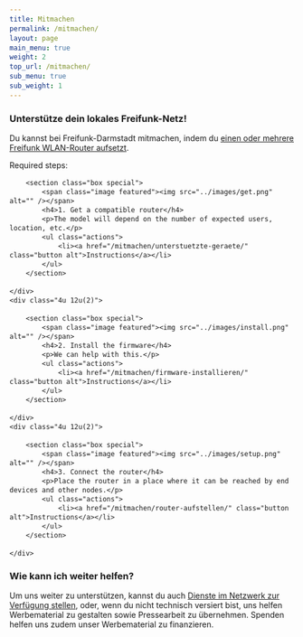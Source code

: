 ```yaml
---
title: Mitmachen
permalink: /mitmachen/
layout: page
main_menu: true
weight: 2
top_url: /mitmachen/
sub_menu: true
sub_weight: 1
---
```


### Unterstütze dein lokales Freifunk-Netz!

Du kannst bei Freifunk-Darmstadt mitmachen, indem du [einen oder mehrere Freifunk WLAN-Router aufsetzt](/router-aufstellen/). 

Required steps:

<div class="row">
	<div class="4u 12u(2)">

		<section class="box special">
			<span class="image featured"><img src="../images/get.png" alt="" /></span>
			<h4>1. Get a compatible router</h4>
			<p>The model will depend on the number of expected users, location, etc.</p>
			<ul class="actions">
				<li><a href="/mitmachen/unterstuetzte-geraete/" class="button alt">Instructions</a></li>
			</ul>
		</section>
		
	</div>
	<div class="4u 12u(2)">

		<section class="box special">
			<span class="image featured"><img src="../images/install.png" alt="" /></span>
			<h4>2. Install the firmware</h4>
			<p>We can help with this.</p>
			<ul class="actions">
				<li><a href="/mitmachen/firmware-installieren/" class="button alt">Instructions</a></li>
			</ul>
		</section>

	</div>
	<div class="4u 12u(2)">

		<section class="box special">
			<span class="image featured"><img src="../images/setup.png" alt="" /></span>
			<h4>3. Connect the router</h4>
			<p>Place the router in a place where it can be reached by end devices and other nodes.</p>
			<ul class="actions">
				<li><a href="/mitmachen/router-aufstellen/" class="button alt">Instructions</a></li>
			</ul>
		</section>

	</div>
</div>

### Wie kann ich weiter helfen?


Um uns weiter zu unterstützen, kannst du auch [Dienste im Netzwerk zur Verfügung stellen](/dienste-anbieten/), oder, wenn du nicht technisch versiert bist, uns helfen Werbematerial zu gestalten sowie Pressearbeit zu übernehmen. Spenden helfen uns zudem unser Werbematerial zu finanzieren.

